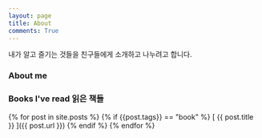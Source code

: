 ```yaml
---
layout: page
title: About
comments: True
---
```


내가 알고 즐기는 것들을 친구들에게 소개하고 나누려고 합니다.

### About me


### Books I've read 읽은 책들
{% for post in site.posts %}
  {% if {{post.tags}} == "book" %} [ {{ post.title }} ]({{ post.url }}) {% endif %}
{% endfor %}

